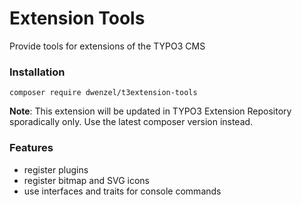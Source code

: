 # Extension Tools
Provide tools for extensions of the TYPO3 CMS

### Installation
```
composer require dwenzel/t3extension-tools
```
**Note**: This extension will be updated in TYPO3 Extension Repository sporadically only.
Use the latest composer version instead.

### Features

* register plugins
* register bitmap and SVG icons
* use interfaces and traits for console commands

